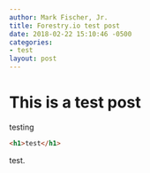 ```yaml
---
author: Mark Fischer, Jr.
title: Forestry.io test post
date: 2018-02-22 15:10:46 -0500
categories:
- test
layout: post
---
```

# This is a test post

testing

```html
<h1>test</h1>
```

test.